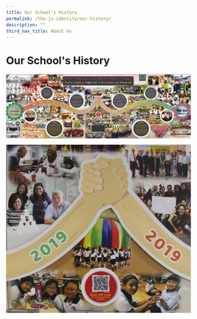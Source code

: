 ```yaml
---
title: Our School's History
permalink: /the-js-identity/our-history/
description: ""
third_nav_title: About Us
---
```

# **Our School's History**

![](/images/JING%20SHAN%20PS_HERITAGE%20MERGER%2021%20DEC.jpg)

![](/images/Hands%20amended.jpg)